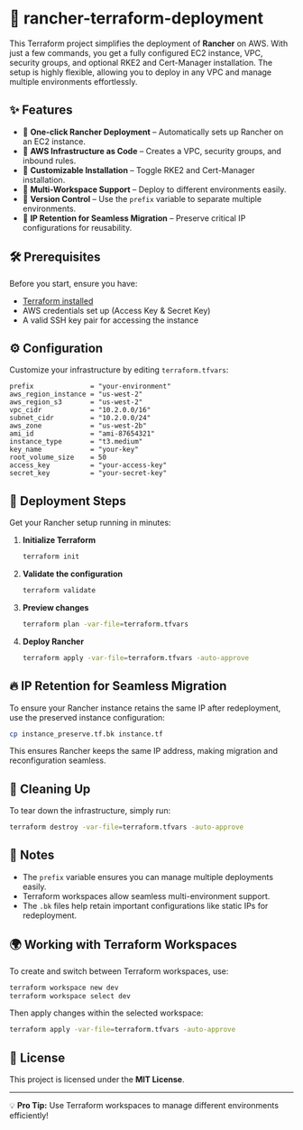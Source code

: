 # 🚀 rancher-terraform-deployment

This Terraform project simplifies the deployment of **Rancher** on AWS. With just a few commands, you get a fully configured EC2 instance, VPC, security groups, and optional RKE2 and Cert-Manager installation. The setup is highly flexible, allowing you to deploy in any VPC and manage multiple environments effortlessly.

## ✨ Features
- 🔹 **One-click Rancher Deployment** – Automatically sets up Rancher on an EC2 instance.
- 🔹 **AWS Infrastructure as Code** – Creates a VPC, security groups, and inbound rules.
- 🔹 **Customizable Installation** – Toggle RKE2 and Cert-Manager installation.
- 🔹 **Multi-Workspace Support** – Deploy to different environments easily.
- 🔹 **Version Control** – Use the `prefix` variable to separate multiple environments.
- 🔹 **IP Retention for Seamless Migration** – Preserve critical IP configurations for reusability.

## 🛠 Prerequisites
Before you start, ensure you have:
- [Terraform installed](https://developer.hashicorp.com/terraform/tutorials/aws-get-started/install-cli)
- AWS credentials set up (Access Key & Secret Key)
- A valid SSH key pair for accessing the instance

## ⚙️ Configuration
Customize your infrastructure by editing `terraform.tfvars`:
```hcl
prefix              = "your-environment"
aws_region_instance = "us-west-2"
aws_region_s3       = "us-west-2"
vpc_cidr            = "10.2.0.0/16"
subnet_cidr         = "10.2.0.0/24"
aws_zone            = "us-west-2b"
ami_id              = "ami-87654321"
instance_type       = "t3.medium"
key_name            = "your-key"
root_volume_size    = 50
access_key          = "your-access-key"
secret_key          = "your-secret-key"
```

## 🚀 Deployment Steps
Get your Rancher setup running in minutes:
1. **Initialize Terraform**
   ```sh
   terraform init
   ```
2. **Validate the configuration**
   ```sh
   terraform validate
   ```
3. **Preview changes**
   ```sh
   terraform plan -var-file=terraform.tfvars
   ```
4. **Deploy Rancher**
   ```sh
   terraform apply -var-file=terraform.tfvars -auto-approve
   ```

## 🔥 IP Retention for Seamless Migration
To ensure your Rancher instance retains the same IP after redeployment, use the preserved instance configuration:
```sh
cp instance_preserve.tf.bk instance.tf
```
This ensures Rancher keeps the same IP address, making migration and reconfiguration seamless.

## 🧹 Cleaning Up
To tear down the infrastructure, simply run:
```sh
terraform destroy -var-file=terraform.tfvars -auto-approve
```

## 📌 Notes
- The `prefix` variable ensures you can manage multiple deployments easily.
- Terraform workspaces allow seamless multi-environment support.
- The `.bk` files help retain important configurations like static IPs for redeployment.

## 🌍 Working with Terraform Workspaces
To create and switch between Terraform workspaces, use:
```sh
terraform workspace new dev
terraform workspace select dev
```
Then apply changes within the selected workspace:
```sh
terraform apply -var-file=terraform.tfvars -auto-approve
```

## 📜 License
This project is licensed under the **MIT License**.

---

💡 **Pro Tip:** Use Terraform workspaces to manage different environments efficiently!



